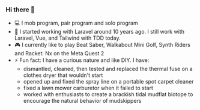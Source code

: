 ### Hi there 👋

<!--
**lisa-fehr/lisa-fehr** is a ✨ _special_ ✨ repository because its `README.md` (this file) appears on your GitHub profile.

Here are some ideas to get you started:

- 🔭 I’m currently working on ...
- 🌱 I’m currently learning ...
- 👯 I’m looking to collaborate on ...
- 🤔 I’m looking for help with ...
- 💬 Ask me about ...
- 📫 How to reach me: ...
- 😄 Pronouns: ...
- ⚡ Fun fact: ...
-->
- :computer: I mob program, pair program and solo program
- 🔭 I started working with Laravel around 10 years ago. I still work with Laravel, Vue, and Tailwind with TDD today.
- :video_game: I currently like to play Beat Saber, Walkabout Mini Golf, Synth Riders and Racket: Nx on the Meta Quest 2
- ⚡ Fun fact: I have a curious nature and like DIY. I have:
  - dismantled, cleaned, then tested and replaced the thermal fuse on a clothes dryer that wouldn't start
  - opened up and fixed the spray line on a portable spot carpet cleaner
  - fixed a lawn mower carburetor when it failed to start
  - worked with enthusiasts to create a brackish tidal mudflat biotope to encourage the natural behavior of mudskippers
